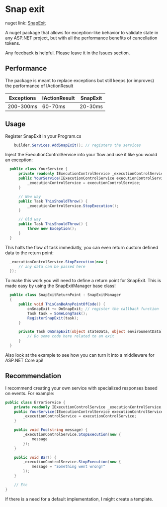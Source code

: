 
# Snap exit
nuget link: [SnapExit](https://www.nuget.org/packages/SnapExit/)

A nuget package that allows for exception-like behavior to validate state in any ASP.NET project, but with all the performance benefits of cancellation tokens.

Any feedback is helpful. Please leave it in the Issues section.

## Performance
The package is meant to replace exceptions but still keeps (or improves) the performance of IActionResult

| Exceptions | IActionResult | SnapExit |
|------------|---------------|----------|
| 200-300ms  | 60-70ms       | 20-30ms  |

## Usage

Register SnapExit in your Program.cs

```csharp
    builder.Services.AddSnapExit(); // registers the services
```

Inject the ExecutionControlService into your flow and use it like you would an exception:

```csharp
  public class YourService {
      private readonly IExecutionControlService _executionControlService;
      public YourService(IExecutionControlService executionControlService) {
          _executionControlService = executionControlService;
      }

      // New way
      public Task ThisShouldThrow() {
          _executionControlService.StopExecution();
      }

      // Old way
      public Task ThisShouldThrow() {
          throw new Exception();
      }
  }
```

This halts the flow of task immediatly, you can even return custom defined data to the return point:
```csharp
  _executionControlService.StopExecution(new {
      // any data can be passed here
  });
```

To make this work you will need to define a return point for SnapExit. This is made easy by using the SnapExitManager base class!
```csharp
  public class SnapExitReturnPoint : SnapExitManager
  {
      public void ThisCanBeAnyPointOfCode() {
          onSnapExit += OnSnapExit; // register the callback function
          Task task = SomeLongTask();
          RegisterSnapExit(task);
      }

      private Task OnSnapExit(object stateData, object enviroumentData) {
          // Do some code here related to an exit
      }
  }
```

Also look at the example to see how you can turn it into a middleware for ASP.NET Core api!

## Recommendation

I recommend creating your own service with specialized responses based on events.
For example:

```csharp
public class ErrorService {
    private readonly IExecutionControlService _executionControlService;
    public YourService(IExecutionControlService executionControlService) {
        _executionControlService = executionControlService;
    }

    public void Foo(string message) {
        _executionControlService.StopExecution(new {
            message
        });
    }

    public void Bar() {
        _executionControlService.StopExecution(new {
            message = "Something went wrong!"
        });
    }

    // Etc
}
```

If there is a need for a default implementation, I might create a template.
